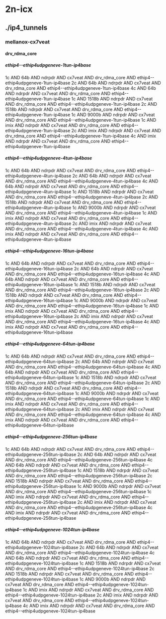 # 2n-icx
## ./ip4_tunnels
### mellanox-cx7veat
#### drv_rdma_core
##### ethip4--ethip4udpgeneve-1tun-ip4base
1c AND 64b AND ndrpdr AND cx7veat AND drv_rdma_core AND ethip4--ethip4udpgeneve-1tun-ip4base
2c AND 64b AND ndrpdr AND cx7veat AND drv_rdma_core AND ethip4--ethip4udpgeneve-1tun-ip4base
4c AND 64b AND ndrpdr AND cx7veat AND drv_rdma_core AND ethip4--ethip4udpgeneve-1tun-ip4base
1c AND 1518b AND ndrpdr AND cx7veat AND drv_rdma_core AND ethip4--ethip4udpgeneve-1tun-ip4base
2c AND 1518b AND ndrpdr AND cx7veat AND drv_rdma_core AND ethip4--ethip4udpgeneve-1tun-ip4base
1c AND 9000b AND ndrpdr AND cx7veat AND drv_rdma_core AND ethip4--ethip4udpgeneve-1tun-ip4base
1c AND imix AND ndrpdr AND cx7veat AND drv_rdma_core AND ethip4--ethip4udpgeneve-1tun-ip4base
2c AND imix AND ndrpdr AND cx7veat AND drv_rdma_core AND ethip4--ethip4udpgeneve-1tun-ip4base
4c AND imix AND ndrpdr AND cx7veat AND drv_rdma_core AND ethip4--ethip4udpgeneve-1tun-ip4base
##### ethip4--ethip4udpgeneve-4tun-ip4base
1c AND 64b AND ndrpdr AND cx7veat AND drv_rdma_core AND ethip4--ethip4udpgeneve-4tun-ip4base
2c AND 64b AND ndrpdr AND cx7veat AND drv_rdma_core AND ethip4--ethip4udpgeneve-4tun-ip4base
4c AND 64b AND ndrpdr AND cx7veat AND drv_rdma_core AND ethip4--ethip4udpgeneve-4tun-ip4base
1c AND 1518b AND ndrpdr AND cx7veat AND drv_rdma_core AND ethip4--ethip4udpgeneve-4tun-ip4base
2c AND 1518b AND ndrpdr AND cx7veat AND drv_rdma_core AND ethip4--ethip4udpgeneve-4tun-ip4base
1c AND 9000b AND ndrpdr AND cx7veat AND drv_rdma_core AND ethip4--ethip4udpgeneve-4tun-ip4base
1c AND imix AND ndrpdr AND cx7veat AND drv_rdma_core AND ethip4--ethip4udpgeneve-4tun-ip4base
2c AND imix AND ndrpdr AND cx7veat AND drv_rdma_core AND ethip4--ethip4udpgeneve-4tun-ip4base
4c AND imix AND ndrpdr AND cx7veat AND drv_rdma_core AND ethip4--ethip4udpgeneve-4tun-ip4base
##### ethip4--ethip4udpgeneve-16tun-ip4base
1c AND 64b AND ndrpdr AND cx7veat AND drv_rdma_core AND ethip4--ethip4udpgeneve-16tun-ip4base
2c AND 64b AND ndrpdr AND cx7veat AND drv_rdma_core AND ethip4--ethip4udpgeneve-16tun-ip4base
4c AND 64b AND ndrpdr AND cx7veat AND drv_rdma_core AND ethip4--ethip4udpgeneve-16tun-ip4base
1c AND 1518b AND ndrpdr AND cx7veat AND drv_rdma_core AND ethip4--ethip4udpgeneve-16tun-ip4base
2c AND 1518b AND ndrpdr AND cx7veat AND drv_rdma_core AND ethip4--ethip4udpgeneve-16tun-ip4base
1c AND 9000b AND ndrpdr AND cx7veat AND drv_rdma_core AND ethip4--ethip4udpgeneve-16tun-ip4base
1c AND imix AND ndrpdr AND cx7veat AND drv_rdma_core AND ethip4--ethip4udpgeneve-16tun-ip4base
2c AND imix AND ndrpdr AND cx7veat AND drv_rdma_core AND ethip4--ethip4udpgeneve-16tun-ip4base
4c AND imix AND ndrpdr AND cx7veat AND drv_rdma_core AND ethip4--ethip4udpgeneve-16tun-ip4base
##### ethip4--ethip4udpgeneve-64tun-ip4base
1c AND 64b AND ndrpdr AND cx7veat AND drv_rdma_core AND ethip4--ethip4udpgeneve-64tun-ip4base
2c AND 64b AND ndrpdr AND cx7veat AND drv_rdma_core AND ethip4--ethip4udpgeneve-64tun-ip4base
4c AND 64b AND ndrpdr AND cx7veat AND drv_rdma_core AND ethip4--ethip4udpgeneve-64tun-ip4base
1c AND 1518b AND ndrpdr AND cx7veat AND drv_rdma_core AND ethip4--ethip4udpgeneve-64tun-ip4base
2c AND 1518b AND ndrpdr AND cx7veat AND drv_rdma_core AND ethip4--ethip4udpgeneve-64tun-ip4base
1c AND 9000b AND ndrpdr AND cx7veat AND drv_rdma_core AND ethip4--ethip4udpgeneve-64tun-ip4base
1c AND imix AND ndrpdr AND cx7veat AND drv_rdma_core AND ethip4--ethip4udpgeneve-64tun-ip4base
2c AND imix AND ndrpdr AND cx7veat AND drv_rdma_core AND ethip4--ethip4udpgeneve-64tun-ip4base
4c AND imix AND ndrpdr AND cx7veat AND drv_rdma_core AND ethip4--ethip4udpgeneve-64tun-ip4base
##### ethip4--ethip4udpgeneve-256tun-ip4base
1c AND 64b AND ndrpdr AND cx7veat AND drv_rdma_core AND ethip4--ethip4udpgeneve-256tun-ip4base
2c AND 64b AND ndrpdr AND cx7veat AND drv_rdma_core AND ethip4--ethip4udpgeneve-256tun-ip4base
4c AND 64b AND ndrpdr AND cx7veat AND drv_rdma_core AND ethip4--ethip4udpgeneve-256tun-ip4base
1c AND 1518b AND ndrpdr AND cx7veat AND drv_rdma_core AND ethip4--ethip4udpgeneve-256tun-ip4base
2c AND 1518b AND ndrpdr AND cx7veat AND drv_rdma_core AND ethip4--ethip4udpgeneve-256tun-ip4base
1c AND 9000b AND ndrpdr AND cx7veat AND drv_rdma_core AND ethip4--ethip4udpgeneve-256tun-ip4base
1c AND imix AND ndrpdr AND cx7veat AND drv_rdma_core AND ethip4--ethip4udpgeneve-256tun-ip4base
2c AND imix AND ndrpdr AND cx7veat AND drv_rdma_core AND ethip4--ethip4udpgeneve-256tun-ip4base
4c AND imix AND ndrpdr AND cx7veat AND drv_rdma_core AND ethip4--ethip4udpgeneve-256tun-ip4base
##### ethip4--ethip4udpgeneve-1024tun-ip4base
1c AND 64b AND ndrpdr AND cx7veat AND drv_rdma_core AND ethip4--ethip4udpgeneve-1024tun-ip4base
2c AND 64b AND ndrpdr AND cx7veat AND drv_rdma_core AND ethip4--ethip4udpgeneve-1024tun-ip4base
4c AND 64b AND ndrpdr AND cx7veat AND drv_rdma_core AND ethip4--ethip4udpgeneve-1024tun-ip4base
1c AND 1518b AND ndrpdr AND cx7veat AND drv_rdma_core AND ethip4--ethip4udpgeneve-1024tun-ip4base
2c AND 1518b AND ndrpdr AND cx7veat AND drv_rdma_core AND ethip4--ethip4udpgeneve-1024tun-ip4base
1c AND 9000b AND ndrpdr AND cx7veat AND drv_rdma_core AND ethip4--ethip4udpgeneve-1024tun-ip4base
1c AND imix AND ndrpdr AND cx7veat AND drv_rdma_core AND ethip4--ethip4udpgeneve-1024tun-ip4base
2c AND imix AND ndrpdr AND cx7veat AND drv_rdma_core AND ethip4--ethip4udpgeneve-1024tun-ip4base
4c AND imix AND ndrpdr AND cx7veat AND drv_rdma_core AND ethip4--ethip4udpgeneve-1024tun-ip4base
